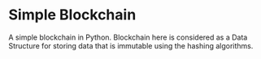 # Simple Blockchain

A simple blockchain in Python. Blockchain here is considered as a Data Structure for storing data that is immutable using the hashing algorithms.




